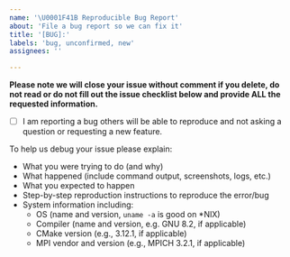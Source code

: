 ```yaml
---
name: '\U0001F41B Reproducible Bug Report'
about: 'File a bug report so we can fix it'
title: '[BUG]:'
labels: 'bug, unconfirmed, new'
assignees: ''

---
```


**Please note we will close your issue without comment if you delete, do not read or do not fill out the issue checklist below and provide ALL the requested information.**

- [ ] I am reporting a bug others will be able to reproduce and not asking a question or requesting a new feature.

To help us debug your issue please explain:
- What you were trying to do (and why)
- What happened (include command output, screenshots, logs, etc.)
- What you expected to happen
- Step-by-step reproduction instructions to reproduce the error/bug
- System information including:
  - OS (name and version, `uname -a` is good on *NIX)
  - Compiler (name and version, e.g. GNU 8.2, if applicable)
  - CMake version (e.g., 3.12.1, if applicable)
  - MPI vendor and version (e.g., MPICH 3.2.1, if applicable)
